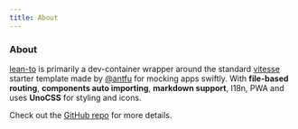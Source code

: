 ```yaml
---
title: About
---
```


<div class="text-center">
  <!-- You can use Vue components inside markdown -->
  <div i-carbon-dicom-overlay class="text-4xl -mb-6 m-auto" />
  <h3>About</h3>
</div>

[lean-to](https://github.com/robertdelanghe/lean-to) is primarily a dev-container wrapper around the standard [vitesse](https://github.com/antfu/vitesse) starter template made by [@antfu](https://github.com/antfu) for mocking apps swiftly. With **file-based routing**, **components auto importing**, **markdown support**, I18n, PWA and uses **UnoCSS** for styling and icons.

Check out the [GitHub repo](https://github.com/robertdelanghe/lean-to) for more details.
